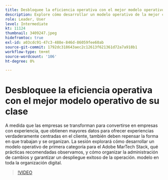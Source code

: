 ```yaml
---
title: Desbloquee la eficiencia operativa con el mejor modelo operativo de su clase
description: Explore cómo desarrollar un modelo operativo de la mejor clase para el Adobe MarTech Stack, qué prácticas recomendadas observamos
role: Leader, User
level: Intermediate
kt: 11124
thumbnail: 3409247.jpeg
hidefromtoc: true
exl-id: a03cdc91-47c3-488e-846d-86059fee60ab
source-git-commit: 1792dc318643aec2c12613f621361d72a7a918b1
workflow-type: tm+mt
source-wordcount: '106'
ht-degree: 0%

---
```


# Desbloquee la eficiencia operativa con el mejor modelo operativo de su clase

A medida que las empresas se transforman para convertirse en empresas con experiencia, que obtienen mayores datos para ofrecer experiencias verdaderamente centradas en el cliente, también deben repensar la forma en que trabajan y se organizan. La sesión explorará cómo desarrollar un modelo operativo de primera categoría para el Adobe MarTech Stack, qué prácticas recomendadas observamos, y cómo organizar la administración de cambios y garantizar un despliegue exitoso de la operación. modelo en toda la organización digital.

>[!VIDEO](https://video.tv.adobe.com/v/3409247/?quality=12&learn=on)
